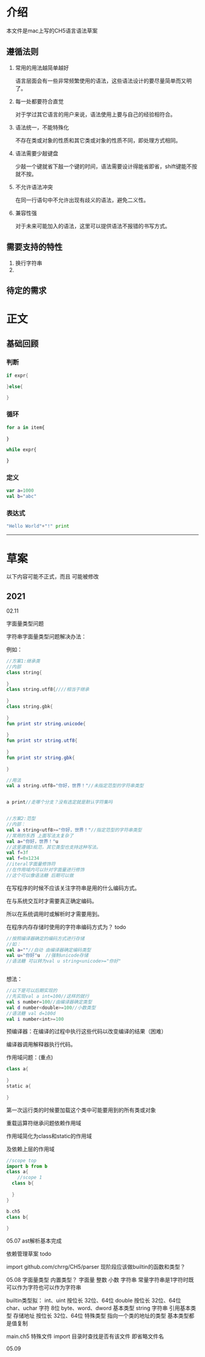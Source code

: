 # 介绍
本文件是mac上写的CH5语言语法草案

## 遵循法则

1. 常用的用法越简单越好

   语言层面会有一些非常频繁使用的语法，这些语法设计的要尽量简单而又明了。

2. 每一处都要符合直觉

   对于学过其它语言的用户来说，语法使用上要与自己的经验相符合。

3. 语法统一，不能特殊化

   不存在类或对象的性质和其它类或对象的性质不同，即处理方式相同。

4. 语法需要少敲键盘

   少敲一个键就省下敲一个键的时间，语法需要设计得能省即省，shift键能不按就不按。

5. 不允许语法冲突

   在同一行语句中不允许出现有歧义的语法，避免二义性。

6. 兼容性强

   对于未来可能加入的语法，这里可以提供语法不报错的书写方式。



## 	需要支持的特性

1. 换行字符串
2. 







## 待定的需求







# 正文
## 基础回顾
### 判断

```go
if expr{

}else{

}
```
### 循环

```js
for a in item{
  
}
```



```js
while expr{

}
```

### 定义

```kotlin
var a=1000
val b="abc"
```



### 表达式

```go
"Hello World"+"!" print
```



---

# 草案

以下内容可能不正式，而且 可能被修改

## 2021

02.11

字面量类型问题



字符串字面量类型问题解决办法：

例如：



```kotlin
//方案1:继承类
//内部
class string{
  
}
class string.utf8{////相当于继承
  
}
class string.gbk{
  
}
fun print str string.unicode{
  
}
fun print str string.utf8{
  
}
fun print str string.gbk{
  
}

//用法
val a string.utf8="你好，世界！"//未指定范型的字符串类型


a print//走哪个分支？没有选定就是默认字符集吗


//方案2:范型
//内部：
val a string<utf8>="你好，世界！"//指定范型的字符串类型
//常用的东西 上面写法太复杂了
val a="你好，世界！"u
//这里遵循3规范，其它类型也支持这种写法。
val f=3f
val f=0x1234
//iteral字面量修饰符
//在作用域内可以针对字面量进行修饰
//这个可以像语法糖 后期可以做

```

在写程序的时候不应该关注字符串是用的什么编码方式。

在与系统交互时才需要真正确定编码。

所以在系统调用时或解析时才需要用到。

在程序内存存储时使用的字符串编码方式为？ todo

```kotlin
//按照编译器确定的编码方式进行存储
//如：
val a=""//自动 由编译器确定编码类型
val u="你好"u  //强制unicode存储
//语法糖 可以转为val u string<unicode>="你好"



```

想法：

```kotlin
//以下是可以后期实现的
//先实现val a int=100//这样的就行
val s number=100//由编译器确定类型
val d number<double>=100//小数类型
//语法糖 val d=100d
val i number<int>=100

```



预编译器：在编译的过程中执行这些代码以改变编译的结果（困难）

编译器调用解释器执行代码。

作用域问题：(重点)

```kotlin
class a{
  
}
static a{
  
}

```

第一次运行类的时候要加载这个类中可能要用到的所有类或对象

重载运算符继承问题依赖作用域

作用域简化为class和static的作用域

及依赖上层的作用域

```kotlin
//scope top
import b from b
class a{
	//scope 1
  class b{
    
  }
}
```

```kotlin
b.ch5
class b{
  
}

```





05.07
ast解析基本完成

依赖管理草案 todo

import github.com/chrrg/CH5/parser
现阶段应该做builtin的函数和类型？

05.08
字面量类型
内置类型？
字面量
整数
小数
字符串 常量字符串是1字符时既可以作为字符也可以作为字符串

builtin类型拟：
int、uint 按位长 32位、64位
double 按位长 32位、64位
char、uchar 字符 8位
byte、word、dword 基本类型
string 字符串 引用基本类型 存储地址 按位长 32位、64位
特殊类型 指向一个类的地址的类型
基本类型都是值复制

main.ch5
特殊文件
import 目录时查找是否有该文件
即省略文件名

05.09

